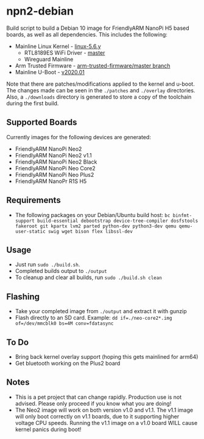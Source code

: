 # npn2-debian

Build script to build a Debian 10 image for FriendlyARM NanoPi H5 based boards, as well as all dependencies. This includes the following:

- Mainline Linux Kernel - [linux-5.6.y](https://git.kernel.org/pub/scm/linux/kernel/git/stable/linux.git/log/?h=linux-5.6.y)
  - RTL8189ES WiFi Driver - [master](https://github.com/jwrdegoede/rtl8189ES_linux/tree/master)
  - Wireguard Mainline
- Arm Trusted Firmware - [arm-trusted-firmware/master branch](https://github.com/ARM-software/arm-trusted-firmware/tree/master)
- Mainline U-Boot - [v2020.01](https://github.com/u-boot/u-boot/tree/v2020.01)

Note that there are patches/modifications applied to the kernel and u-boot. The changes made can be seen in the `./patches` and `./overlay` directories. Also, a `./downloads` directory is generated to store a copy of the toolchain during the first build.

## Supported Boards
Currently images for the following devices are generated:
* FriendlyARM NanoPi Neo2
* FriendlyARM NanoPi Neo2 v1.1
* FriendlyARM NanoPi Neo2 Black
* FriendlyARM NanoPi Neo Core2
* FriendlyARM NanoPi Neo Plus2
* FriendlyARM NanoPr R1S H5

## Requirements

- The following packages on your Debian/Ubuntu build host: `bc binfmt-support build-essential debootstrap device-tree-compiler dosfstools fakeroot git kpartx lvm2 parted python-dev python3-dev qemu qemu-user-static swig wget bison flex libssl-dev`

## Usage
- Just run `sudo ./build.sh`.
- Completed builds output to `./output`
- To cleanup and clear all builds, run `sudo ./build.sh clean`

## Flashing
- Take your completed image from `./output` and extract it with gunzip
- Flash directly to an SD card. Example: `dd if=./neo-core2*.img of=/dev/mmcblk0 bs=4M conv=fdatasync`

## To Do
* Bring back kernel overlay support (hoping this gets mainlined for arm64)
* Get bluetooth working on the Plus2 board

## Notes
- This is a pet project that can change rapidly. Production use is not advised. Please only proceed if you know what you are doing!
- The Neo2 image will work on both version v1.0 and v1.1. The v1.1 image will only boot correctly on v1.1 boards, due to it supporting higher voltage CPU speeds. Running the v1.1 image on a v1.0 board WILL cause kernel panics during boot!
